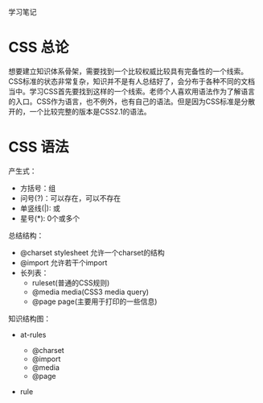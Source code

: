 学习笔记
# CSS 总论
想要建立知识体系骨架，需要找到一个比较权威比较具有完备性的一个线索。CSS标准的状态非常复杂，知识并不是有人总结好了，会分布于各种不同的文档当中。学习CSS首先要找到这样的一个线索。老师个人喜欢用语法作为了解语言的入口。CSS作为语言，也不例外，也有自己的语法。但是因为CSS标准是分散开的，一个比较完整的版本是CSS2.1的语法。

# CSS 语法
产生式：
- 方括号：组
- 问号(?)：可以存在，可以不存在
- 单竖线(|): 或
- 星号(*): 0个或多个

总结结构：
- @charset stylesheet 允许一个charset的结构
- @import 允许若干个import
- 长列表：
  - ruleset(普通的CSS规则) 
  - @media media(CSS3 media query)
  - @page page(主要用于打印的一些信息)

知识结构图：
- at-rules
  - @charset
  - @import
  - @media
  - @page

- rule

